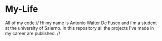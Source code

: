 # My-Life
All of my code
//
Hi my name is Antonio Walter De Fusco and i'm a student at the university of Salerno. In this repository all the projects I've made in my career are published.
//